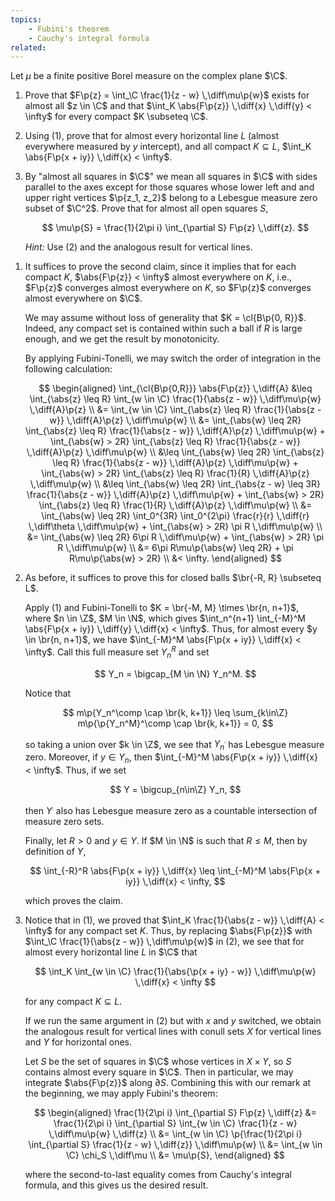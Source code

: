 ```yaml
---
topics:
    - Fubini's theorem
    - Cauchy's integral formula
related:
---
```


<problem>

Let $\mu$ be a finite positive Borel measure on the complex plane $\C$.

1. Prove that $F\p{z} = \int_\C \frac{1}{z - w} \,\diff\mu\p{w}$ exists for almost all $z \in \C$ and that $\int_K \abs{F\p{z}} \,\diff{x} \,\diff{y} < \infty$ for every compact $K \subseteq \C$.
2. Using (1), prove that for almost every horizontal line $L$ (almost everywhere measured by $y$ intercept), and all compact $K \subseteq L$, $\int_K \abs{F\p{x + iy}} \,\diff{x} < \infty$.
3. By "almost all squares in $\C$" we mean all squares in $\C$ with sides parallel to the axes except for those squares whose lower left and and upper right vertices $\p{z_1, z_2}$ belong to a Lebesgue measure zero subset of $\C^2$. Prove that for almost all open squares $S$,

    $$
    \mu\p{S} = \frac{1}{2\pi i} \int_{\partial S} F\p{z} \,\diff{z}.
    $$

    _Hint:_ Use (2) and the analogous result for vertical lines.

</problem>

<solution>

1. It suffices to prove the second claim, since it implies that for each compact $K$, $\abs{F\p{z}} < \infty$ almost everywhere on $K$, i.e., $F\p{z}$ converges almost everywhere on $K$, so $F\p{z}$ converges almost everywhere on $\C$.

    We may assume without loss of generality that $K = \cl{B\p{0, R}}$. Indeed, any compact set is contained within such a ball if $R$ is large enough, and we get the result by monotonicity.

    By applying Fubini-Tonelli, we may switch the order of integration in the following calculation:

    $$
    \begin{aligned}
        \int_{\cl{B\p{0,R}}} \abs{F\p{z}} \,\diff{A}
            &\leq \int_{\abs{z} \leq R} \int_{w \in \C} \frac{1}{\abs{z - w}} \,\diff\mu\p{w} \,\diff{A}\p{z} \\
            &= \int_{w \in \C} \int_{\abs{z} \leq R} \frac{1}{\abs{z - w}} \,\diff{A}\p{z} \,\diff\mu\p{w} \\
            &= \int_{\abs{w} \leq 2R} \int_{\abs{z} \leq R} \frac{1}{\abs{z - w}} \,\diff{A}\p{z} \,\diff\mu\p{w} + \int_{\abs{w} > 2R} \int_{\abs{z} \leq R} \frac{1}{\abs{z - w}} \,\diff{A}\p{z} \,\diff\mu\p{w} \\
            &\leq \int_{\abs{w} \leq 2R} \int_{\abs{z} \leq R} \frac{1}{\abs{z - w}} \,\diff{A}\p{z} \,\diff\mu\p{w} + \int_{\abs{w} > 2R} \int_{\abs{z} \leq R} \frac{1}{R} \,\diff{A}\p{z} \,\diff\mu\p{w} \\
            &\leq \int_{\abs{w} \leq 2R} \int_{\abs{z - w} \leq 3R} \frac{1}{\abs{z - w}} \,\diff{A}\p{z} \,\diff\mu\p{w} + \int_{\abs{w} > 2R} \int_{\abs{z} \leq R} \frac{1}{R} \,\diff{A}\p{z} \,\diff\mu\p{w} \\
            &= \int_{\abs{w} \leq 2R} \int_0^{3R} \int_0^{2\pi} \frac{r}{r} \,\diff{r} \,\diff\theta \,\diff\mu\p{w} + \int_{\abs{w} > 2R} \pi R \,\diff\mu\p{w} \\
            &= \int_{\abs{w} \leq 2R} 6\pi R \,\diff\mu\p{w} + \int_{\abs{w} > 2R} \pi R \,\diff\mu\p{w} \\
            &= 6\pi R\mu\p{\abs{w} \leq 2R} + \pi R\mu\p{\abs{w} > 2R} \\
            &< \infty.
    \end{aligned}
    $$

2. As before, it suffices to prove this for closed balls $\br{-R, R} \subseteq L$.

    Apply (1) and Fubini-Tonelli to $K = \br{-M, M} \times \br{n, n+1}$, where $n \in \Z$, $M \in \N$, which gives $\int_n^{n+1} \int_{-M}^M \abs{F\p{x + iy}} \,\diff{y} \,\diff{x} < \infty$. Thus, for almost every $y \in \br{n, n+1}$, we have $\int_{-M}^M \abs{F\p{x + iy}} \,\diff{x} < \infty$. Call this full measure set $Y_n^R$ and set

    $$
    Y_n = \bigcap_{M \in \N} Y_n^M.
    $$

    Notice that

    $$
    m\p{Y_n^\comp \cap \br{k, k+1}}
        \leq \sum_{k\in\Z} m\p{\p{Y_n^M}^\comp \cap \br{k, k+1}} = 0,
    $$

    so taking a union over $k \in \Z$, we see that $Y_n^\comp$ has Lebesgue measure zero. Moreover, if $y \in Y_n$, then $\int_{-M}^M \abs{F\p{x + iy}} \,\diff{x} < \infty$. Thus, if we set

    $$
    Y = \bigcup_{n\in\Z} Y_n,
    $$

    then $Y^\comp$ also has Lebesgue measure zero as a countable intersection of measure zero sets.

    Finally, let $R > 0$ and $y \in Y$. If $M \in \N$ is such that $R \leq M$, then by definition of $Y$,

    $$
    \int_{-R}^R \abs{F\p{x + iy}} \,\diff{x} \leq \int_{-M}^M \abs{F\p{x + iy}} \,\diff{x} < \infty,
    $$

    which proves the claim.

3. Notice that in (1), we proved that $\int_K \frac{1}{\abs{z - w}} \,\diff{A} < \infty$ for any compact set $K$. Thus, by replacing $\abs{F\p{z}}$ with $\int_\C \frac{1}{\abs{z - w}} \,\diff\mu\p{w}$ in (2), we see that for almost every horizontal line $L$ in $\C$ that

    $$
    \int_K \int_{w \in \C} \frac{1}{\abs{\p{x + iy} - w}} \,\diff\mu\p{w} \,\diff{x} < \infty
    $$

    for any compact $K \subseteq L$.

    If we run the same argument in (2) but with $x$ and $y$ switched, we obtain the analogous result for vertical lines with conull sets $X$ for vertical lines and $Y$ for horizontal ones.

    Let $S$ be the set of squares in $\C$ whose vertices in $X \times Y$, so $S$ contains almost every square in $\C$. Then in particular, we may integrate $\abs{F\p{z}}$ along $\partial S$. Combining this with our remark at the beginning, we may apply Fubini's theorem:

    $$
    \begin{aligned}
        \frac{1}{2\pi i} \int_{\partial S} F\p{z} \,\diff{z}
            &= \frac{1}{2\pi i} \int_{\partial S} \int_{w \in \C} \frac{1}{z - w} \,\diff\mu\p{w} \,\diff{z} \\
            &= \int_{w \in \C} \p{\frac{1}{2\pi i} \int_{\partial S} \frac{1}{z - w} \,\diff{z}} \,\diff\mu\p{w} \\
            &= \int_{w \in \C} \chi_S \,\diff\mu \\
            &= \mu\p{S},
    \end{aligned}
    $$

    where the second-to-last equality comes from Cauchy's integral formula, and this gives us the desired result.

</solution>
